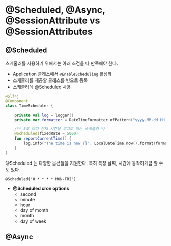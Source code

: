 # @Scheduled, @Async, @SessionAttribute vs @SessionAttributes

## @Scheduled

스케줄러를 사용하기 위해서는 아래 조건을 다 만족해야 한다.

- Application 클래스에서 `@EnableScheduling` 활성화
- 스케줄러를 제공할 클래스를 빈으로 등록
- 스케줄러에 @Scheduled 사용

```kotlin
@Slf4j
@Component
class TimeScheduler {

    private val log = logger()
    private var formatter = DateTimeFormatter.ofPattern("yyyy-MM-dd HH:mm:ss")

    /** 5초 마다 현재 시간을 로그로 찍는 스케줄러 */
    @Scheduled(fixedRate = 5000)
    fun reportCurrentTime() {
        log.info("The time is now {}", LocalDateTime.now().format(formatter))
    }
}
```

@Scheduled 는 다양한 옵션들을 지원한다. 특히 특정 날짜, 시간에 동작하게끔 할 수도 있다.

```
@Scheduled("0 * * * * MON-FRI")
```

- __@Scheduled cron options__
  - second
  - minute
  - hour
  - day of month
  - month
  - day of week

## @Async


